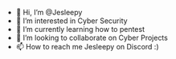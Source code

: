 - 👋 Hi, I’m @Jesleepy
- 👀 I’m interested in Cyber Security
- 🌱 I’m currently learning how to pentest
- 💞️ I’m looking to collaborate on Cyber Projects
- 📫 How to reach me Jesleepy on Discord :)

<!---
Jesleepy/Jesleepy is a ✨ special ✨ repository because its `README.md` (this file) appears on your GitHub profile.
You can click the Preview link to take a look at your changes.
--->
